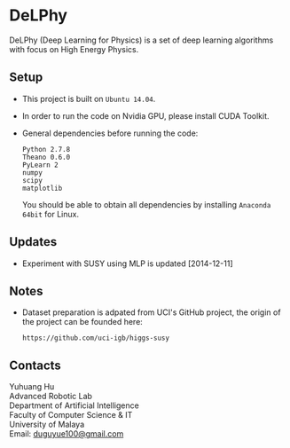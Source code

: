 DeLPhy
=========

DeLPhy (Deep Learning for Physics) is a set of deep learning algorithms with focus on High Energy Physics.

## Setup

+ This project is built on `Ubuntu 14.04`.

+ In order to run the code on Nvidia GPU, please install CUDA Toolkit.

+ General dependencies before running the code:

   ```
   Python 2.7.8
   Theano 0.6.0
   PyLearn 2
   numpy
   scipy
   matplotlib
   ```

   You should be able to obtain all dependencies by installing `Anaconda 64bit` for Linux.


## Updates

+ Experiment with SUSY using MLP is updated [2014-12-11]

## Notes

+ Dataset preparation is adpated from UCI's GitHub project, the origin of the project can be founded here:
   ```
   https://github.com/uci-igb/higgs-susy
   ```

## Contacts

Yuhuang Hu  
Advanced Robotic Lab  
Department of Artificial Intelligence  
Faculty of Computer Science & IT  
University of Malaya  
Email: duguyue100@gmail.com
